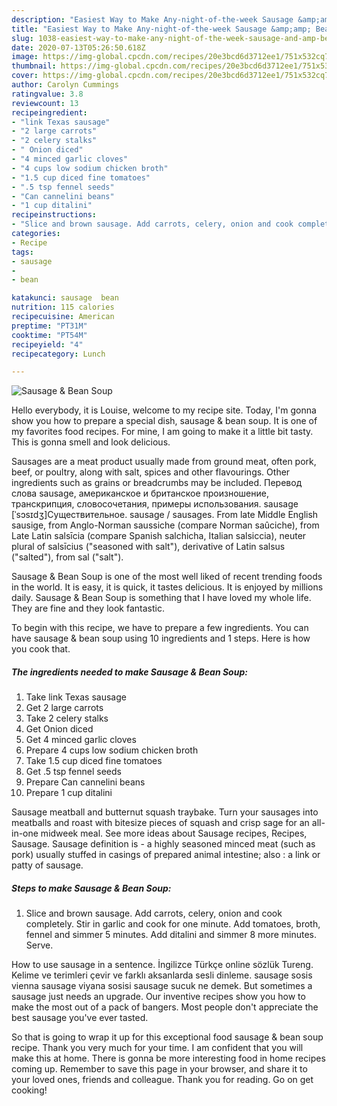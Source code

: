 ```yaml
---
description: "Easiest Way to Make Any-night-of-the-week Sausage &amp;amp; Bean Soup"
title: "Easiest Way to Make Any-night-of-the-week Sausage &amp;amp; Bean Soup"
slug: 1038-easiest-way-to-make-any-night-of-the-week-sausage-and-amp-bean-soup
date: 2020-07-13T05:26:50.618Z
image: https://img-global.cpcdn.com/recipes/20e3bcd6d3712ee1/751x532cq70/sausage-bean-soup-recipe-main-photo.jpg
thumbnail: https://img-global.cpcdn.com/recipes/20e3bcd6d3712ee1/751x532cq70/sausage-bean-soup-recipe-main-photo.jpg
cover: https://img-global.cpcdn.com/recipes/20e3bcd6d3712ee1/751x532cq70/sausage-bean-soup-recipe-main-photo.jpg
author: Carolyn Cummings
ratingvalue: 3.8
reviewcount: 13
recipeingredient:
- "link Texas sausage"
- "2 large carrots"
- "2 celery stalks"
- " Onion diced"
- "4 minced garlic cloves"
- "4 cups low sodium chicken broth"
- "1.5 cup diced fine tomatoes"
- ".5 tsp fennel seeds"
- "Can cannelini beans"
- "1 cup ditalini"
recipeinstructions:
- "Slice and brown sausage. Add carrots, celery, onion and cook completely. Stir in garlic and cook for one minute. Add tomatoes, broth, fennel and simmer 5 minutes. Add ditalini and simmer 8 more minutes. Serve."
categories:
- Recipe
tags:
- sausage
- 
- bean

katakunci: sausage  bean 
nutrition: 115 calories
recipecuisine: American
preptime: "PT31M"
cooktime: "PT54M"
recipeyield: "4"
recipecategory: Lunch

---
```



![Sausage &amp; Bean Soup](https://img-global.cpcdn.com/recipes/20e3bcd6d3712ee1/751x532cq70/sausage-bean-soup-recipe-main-photo.jpg)

Hello everybody, it is Louise, welcome to my recipe site. Today, I'm gonna show you how to prepare a special dish, sausage &amp; bean soup. It is one of my favorites food recipes. For mine, I am going to make it a little bit tasty. This is gonna smell and look delicious.

Sausages are a meat product usually made from ground meat, often pork, beef, or poultry, along with salt, spices and other flavourings. Other ingredients such as grains or breadcrumbs may be included. Перевод слова sausage, американское и британское произношение, транскрипция, словосочетания, примеры использования. sausage [ˈsɔsɪdʒ]Существительное. sausage / sausages. From late Middle English sausige, from Anglo-Norman saussiche (compare Norman saûciche), from Late Latin salsīcia (compare Spanish salchicha, Italian salsiccia), neuter plural of salsīcius (&#34;seasoned with salt&#34;), derivative of Latin salsus (&#34;salted&#34;), from sal (&#34;salt&#34;).

Sausage &amp; Bean Soup is one of the most well liked of recent trending foods in the world. It is easy, it is quick, it tastes delicious. It is enjoyed by millions daily. Sausage &amp; Bean Soup is something that I have loved my whole life. They are fine and they look fantastic.


To begin with this recipe, we have to prepare a few ingredients. You can have sausage &amp; bean soup using 10 ingredients and 1 steps. Here is how you cook that.

<!--inarticleads1-->

##### The ingredients needed to make Sausage &amp; Bean Soup:

1. Take link Texas sausage
1. Get 2 large carrots
1. Take 2 celery stalks
1. Get  Onion diced
1. Get 4 minced garlic cloves
1. Prepare 4 cups low sodium chicken broth
1. Take 1.5 cup diced fine tomatoes
1. Get .5 tsp fennel seeds
1. Prepare Can cannelini beans
1. Prepare 1 cup ditalini


Sausage meatball and butternut squash traybake. Turn your sausages into meatballs and roast with bitesize pieces of squash and crisp sage for an all-in-one midweek meal. See more ideas about Sausage recipes, Recipes, Sausage. Sausage definition is - a highly seasoned minced meat (such as pork) usually stuffed in casings of prepared animal intestine; also : a link or patty of sausage. 

<!--inarticleads2-->

##### Steps to make Sausage &amp; Bean Soup:

1. Slice and brown sausage. Add carrots, celery, onion and cook completely. Stir in garlic and cook for one minute. Add tomatoes, broth, fennel and simmer 5 minutes. Add ditalini and simmer 8 more minutes. Serve.


How to use sausage in a sentence. İngilizce Türkçe online sözlük Tureng. Kelime ve terimleri çevir ve farklı aksanlarda sesli dinleme. sausage sosis vienna sausage viyana sosisi sausage sucuk ne demek. But sometimes a sausage just needs an upgrade. Our inventive recipes show you how to make the most out of a pack of bangers. Most people don&#39;t appreciate the best sausage you&#39;ve ever tasted. 

So that is going to wrap it up for this exceptional food sausage &amp; bean soup recipe. Thank you very much for your time. I am confident that you will make this at home. There is gonna be more interesting food in home recipes coming up. Remember to save this page in your browser, and share it to your loved ones, friends and colleague. Thank you for reading. Go on get cooking!
